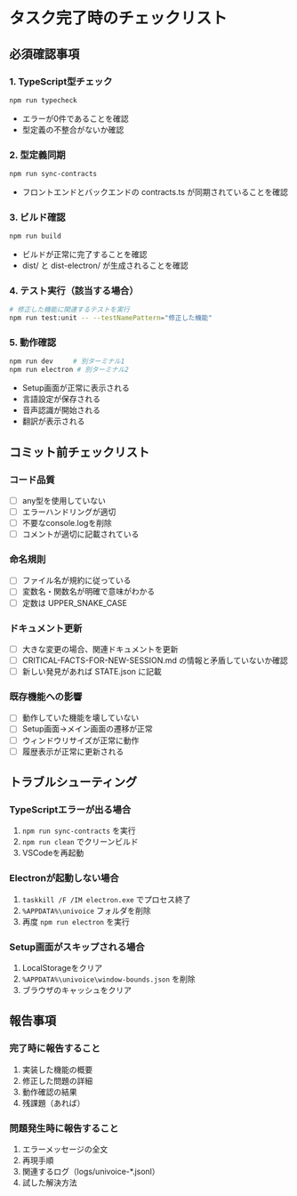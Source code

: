 # タスク完了時のチェックリスト

## 必須確認事項

### 1. TypeScript型チェック
```bash
npm run typecheck
```
- エラーが0件であることを確認
- 型定義の不整合がないか確認

### 2. 型定義同期
```bash
npm run sync-contracts
```
- フロントエンドとバックエンドの contracts.ts が同期されていることを確認

### 3. ビルド確認
```bash
npm run build
```
- ビルドが正常に完了することを確認
- dist/ と dist-electron/ が生成されることを確認

### 4. テスト実行（該当する場合）
```bash
# 修正した機能に関連するテストを実行
npm run test:unit -- --testNamePattern="修正した機能"
```

### 5. 動作確認
```bash
npm run dev     # 別ターミナル1
npm run electron # 別ターミナル2
```
- Setup画面が正常に表示される
- 言語設定が保存される
- 音声認識が開始される
- 翻訳が表示される

## コミット前チェックリスト

### コード品質
- [ ] any型を使用していない
- [ ] エラーハンドリングが適切
- [ ] 不要なconsole.logを削除
- [ ] コメントが適切に記載されている

### 命名規則
- [ ] ファイル名が規約に従っている
- [ ] 変数名・関数名が明確で意味がわかる
- [ ] 定数は UPPER_SNAKE_CASE

### ドキュメント更新
- [ ] 大きな変更の場合、関連ドキュメントを更新
- [ ] CRITICAL-FACTS-FOR-NEW-SESSION.md の情報と矛盾していないか確認
- [ ] 新しい発見があれば STATE.json に記載

### 既存機能への影響
- [ ] 動作していた機能を壊していない
- [ ] Setup画面→メイン画面の遷移が正常
- [ ] ウィンドウリサイズが正常に動作
- [ ] 履歴表示が正常に更新される

## トラブルシューティング

### TypeScriptエラーが出る場合
1. `npm run sync-contracts` を実行
2. `npm run clean` でクリーンビルド
3. VSCodeを再起動

### Electronが起動しない場合
1. `taskkill /F /IM electron.exe` でプロセス終了
2. `%APPDATA%\univoice` フォルダを削除
3. 再度 `npm run electron` を実行

### Setup画面がスキップされる場合
1. LocalStorageをクリア
2. `%APPDATA%\univoice\window-bounds.json` を削除
3. ブラウザのキャッシュをクリア

## 報告事項

### 完了時に報告すること
1. 実装した機能の概要
2. 修正した問題の詳細
3. 動作確認の結果
4. 残課題（あれば）

### 問題発生時に報告すること
1. エラーメッセージの全文
2. 再現手順
3. 関連するログ（logs/univoice-*.jsonl）
4. 試した解決方法
